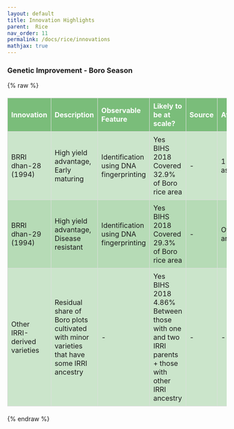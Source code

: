 ```yaml
---
layout: default
title: Innovation Highlights
parent:  Rice
nav_order: 11
permalink: /docs/rice/innovations
mathjax: true
---
```




### Genetic Improvement - Boro Season

{% raw %}
<style>
/* Custom Table Styling */
.custom-table {
  background-color: rgba(0, 128, 0, 0.2); /* Light green */
  border-collapse: collapse;
  width: 100%;
  margin: 20px 0;
  font-size: 1rem;
}

.custom-table th {
  background-color: rgba(0, 128, 0, 0.4); /* Darker green */
  color: white;
  text-align: left;
  padding: 8px;
}

.custom-table th, .custom-table td {
  border: 1px solid #ddd;
  padding: 8px;
}

.custom-table tr:nth-child(even) {
  background-color: rgba(0, 128, 0, 0.1); /* Alternating row color */
}

.custom-table tr:hover {
  background-color: rgba(0, 128, 0, 0.3); /* Highlight on hover */
}
</style>

<table class="custom-table">
<thead>
  <tr>
    <th>Innovation</th>
    <th>Description</th>
    <th>Observable Feature</th>
    <th>Likely to be at scale?</th>
    <th>Source</th>
    <th>Attribution</th>
  </tr>
</thead>
<tbody>
  <tr>
    <td>BRRI dhan-28 (1994)</td>
    <td>High yield advantage, Early maturing</td>
    <td>Identification using DNA fingerprinting</td>
    <td>Yes<br>BIHS 2018<br>Covered 32.9% of Boro rice area</td>
    <td>-</td>
    <td>1 IRRI line as parent</td>
  </tr>
  <tr>
    <td>BRRI dhan-29 (1994)</td>
    <td>High yield advantage, Disease resistant</td>
    <td>Identification using DNA fingerprinting</td>
    <td>Yes<br>BIHS 2018<br>Covered 29.3% of Boro rice area</td>
    <td>-</td>
    <td>Other IRRI ancestry</td>
  </tr>
  <tr>
    <td>Other IRRI-derived varieties</td>
    <td>Residual share of Boro plots cultivated with minor varieties that have some IRRI ancestry</td>
    <td>-</td>
    <td>Yes<br>BIHS 2018<br>4.86%<br>Between those with one and two IRRI parents<br>+ those with other IRRI ancestry</td>
    <td>-</td>
    <td>-</td>
  </tr>
</tbody>
</table>
{% endraw %}
